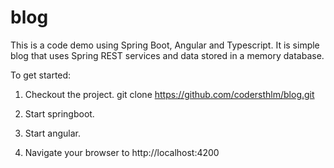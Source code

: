 # blog
This is a code demo using Spring Boot, Angular and Typescript.
It is simple blog that uses Spring REST services and data stored in a memory database.


To get started:

1. Checkout the project. git clone https://github.com/codersthlm/blog.git

2. Start springboot. 

3. Start angular.

4. Navigate your browser to http://localhost:4200